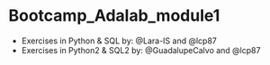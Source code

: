 # Bootcamp_Adalab_module1
- Exercises in Python & SQL by: @Lara-IS and @lcp87
- Exercises in Python2 & SQL2 by: @GuadalupeCalvo and @lcp87
